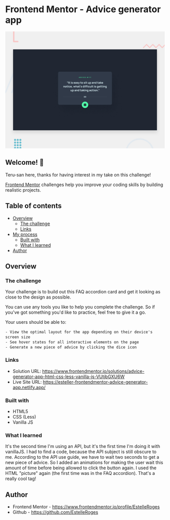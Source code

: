 # Frontend Mentor - Advice generator app

![Design preview for the Advice generator app coding challenge](./design/desktop-preview.jpg)

## Welcome! 👋

Teru-san here, thanks for having interest in my take on this challenge!

[Frontend Mentor](https://www.frontendmentor.io) challenges help you improve your coding skills by building realistic projects.

## Table of contents

- [Overview](#overview)
  - [The challenge](#the-challenge)
  - [Links](#links)
- [My process](#my-process)
  - [Built with](#built-with)
  - [What I learned](#what-i-learned)
- [Author](#author)

## Overview

### The challenge
Your challenge is to build out this FAQ accordion card and get it looking as close to the design as possible.

You can use any tools you like to help you complete the challenge. So if you've got something you'd like to practice, feel free to give it a go.

Your users should be able to:

    - View the optimal layout for the app depending on their device's screen size
    - See hover states for all interactive elements on the page
    - Generate a new piece of advice by clicking the dice icon

### Links

- Solution URL: https://www.frontendmentor.io/solutions/advice-generator-app-html-css-less-vanilla-js-VUtjbGXU6W
- Live Site URL: https://esteller-frontendmentor-advice-generator-app.netlify.app/

### Built with

- HTML5
- CSS (Less)
- Vanilla JS

### What I learned

It's the second time I'm using an API, but it's the first time I'm doing it with vanillaJS. I had to find a code, because the API subject is still obscure to me.
According to the API use guide, we have to wait two seconds to get a new piece of advice. So I added an animations for making the user wait this amount of time before being allowed to click the button again.
I used the HTML "picture" again (the first time was in the FAQ accordion). That's a really cool tag!

## Author

- Frontend Mentor - https://www.frontendmentor.io/profile/EstelleRoges
- Github - https://github.com/EstelleRoges